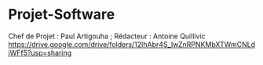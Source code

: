 # Projet-Software

Chef de Projet : Paul Artigouha ; Rédacteur : Antoine Quillivic
https://drive.google.com/drive/folders/12IhAbr4S_IwZnRPNKMbXTWmCNLdjWFf5?usp=sharing
